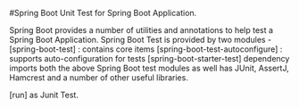 #Spring Boot Unit Test for Spring Boot Application.

Spring Boot provides a number of utilities and annotations to help test a Spring Boot Application.
Spring Boot Test is provided by two modules -
[spring-boot-test] : contains core items
[spring-boot-test-autoconfigure] : supports auto-configuration for tests
[spring-boot-starter-test] dependency imports both the above Spring Boot test modules as well has JUnit, AssertJ, Hamcrest and a number of other useful libraries. 

[run] as Junit Test.